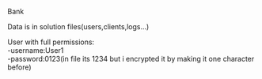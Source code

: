 Bank  

Data is in solution files(users,clients,logs...) 

User with full permissions:  
-username:User1  
-password:0123(in file its 1234 but i encrypted it by making it one character before)
